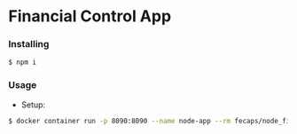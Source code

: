 # Financial Control App

### Installing

```bash
$ npm i
```

### Usage

- Setup:

```bash
$ docker container run -p 8090:8090 --name node-app --rm fecaps/node_financial_control_app:latest
```
